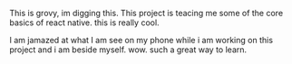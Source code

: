 This is grovy, im digging this. This project is teacing me some of the core basics of react native. this is really cool.

I am jamazed at what I am see on my phone while i am working on this project and i am beside myself. wow. such a great way to learn.
